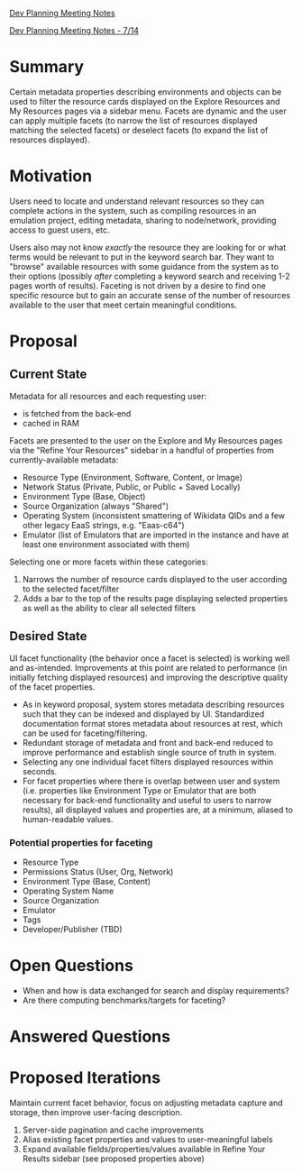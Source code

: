 [Dev Planning Meeting Notes](https://docs.google.com/document/d/1A-g-b59uG3P5wN2shbcQEG1H_A--uAqfRUg90iMlYTY/edit?usp=sharing)

[Dev Planning Meeting Notes - 7/14](https://docs.google.com/document/d/1XVAfRK5LuGlTonzzlI9wvwDlMaaJazjZPLKlGRTRX_k/edit?usp=sharing)

# Summary

Certain metadata properties describing environments and objects can be used to filter the resource cards displayed on the Explore Resources and My Resources pages via a sidebar menu. Facets are dynamic and the user can apply multiple facets (to narrow the list of resources displayed matching the selected facets) or deselect facets (to expand the list of resources displayed). 


# Motivation

Users need to locate and understand relevant resources so they can complete actions in the system, such as compiling resources in an emulation project, editing metadata, sharing to node/network, providing access to guest users, etc.

Users also may not know *exactly* the resource they are looking for or what terms would be relevant to put in the keyword search bar. They want to "browse" available resources with some guidance from the system as to their options (possibly *after* completing a keyword search and receiving 1-2 pages worth of results). Faceting is not driven by a desire to find one specific resource but to gain an accurate sense of the number of resources available to the user that meet certain meaningful conditions.


# Proposal

## Current State
Metadata for all resources and each requesting user:
* is fetched from the back-end
* cached in RAM

Facets are presented to the user on the Explore and My Resources pages via the "Refine Your Resources" sidebar in a handful of properties from currently-available metadata:
* Resource Type (Environment, Software, Content, or Image)
* Network Status (Private, Public, or Public + Saved Locally)
* Environment Type (Base, Object)
* Source Organization (always "Shared")
* Operating System (inconsistent smattering of Wikidata QIDs and a few other legacy EaaS strings, e.g. "Eaas-c64")
* Emulator (list of Emulators that are imported in the instance and have at least one environment associated with them)

Selecting one or more facets within these categories:
1) Narrows the number of resource cards displayed to the user according to the selected facet/filter
2) Adds a bar to the top of the results page displaying selected properties as well as the ability to clear all selected filters

## Desired State

UI facet functionality (the behavior once a facet is selected) is working well and as-intended. Improvements at this point are related to performance (in initially fetching displayed resources) and improving the descriptive quality of the facet properties.

* As in keyword proposal, system stores metadata describing resources such that they can be indexed and displayed by UI. Standardized documentation format stores metadata about resources at rest, which can be used for faceting/filtering.
* Redundant storage of metadata and front and back-end reduced to improve performance and establish single source of truth in system.
* Selecting any one individual facet filters displayed resources within seconds.
* For facet properties where there is overlap between user and system (i.e. properties like Environment Type or Emulator that are both necessary for back-end functionality and useful to users to narrow results), all displayed values and properties are, at a minimum, aliased to human-readable values.

### Potential properties for faceting

* Resource Type
* Permissions Status (User, Org, Network)
* Environment Type (Base, Content)
* Operating System Name
* Source Organization
* Emulator
* Tags
* Developer/Publisher (TBD)


# Open Questions

* When and how is data exchanged for search and display requirements?
* Are there computing benchmarks/targets for
faceting?

# Answered Questions


# Proposed Iterations

Maintain current facet behavior, focus on adjusting metadata capture and storage, then improve user-facing description.
1. Server-side pagination and cache improvements
2. Alias existing facet properties and values to user-meaningful labels
3. Expand available fields/properties/values available in Refine Your Results sidebar (see proposed properties above)
